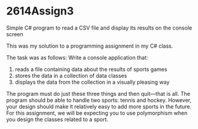 # 2614Assign3
Simple C# program to read a CSV file and display its results on the console screen

This was my solution to a programming assignment in my C# class.

The task was as follows:
Write a console application that:
1) reads a file containing data about the results of sports games
2) stores the data in a collection of data classes
3) displays the data from the collection in a visually pleasing way

The program must do just these three things and then quit—that is all.
The program should be able to handle two sports: tennis and hockey. However, your design should
make it relatively easy to add more sports in the future. For this assignment, we will be expecting
you to use polymorphism when you design the classes related to a sport.
